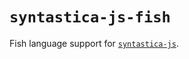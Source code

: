 # `syntastica-js-fish`

Fish language support for [`syntastica-js`](https://www.npmjs.com/package/@syntastica/core).
